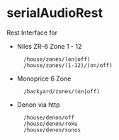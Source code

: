 # serialAudioRest
Rest Interface for 
- Niles ZR-6 Zone 1 - 12

        /house/zones/(on|off)
        /house/zones/(1-12)/(on/off)
- Monoprice 6 Zone  
    
        /backyard/zones/(on|off)
 
- Denon via http 

        /house/denon/off
        /house/denon/roku
        /house/denon/sonos